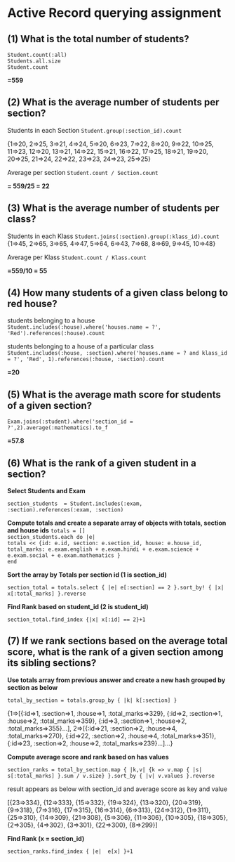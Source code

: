 Active Record querying assignment
=================================

(1) What is the total number of students?
-----------------------------------------
`Student.count(:all)`  
`Students.all.size`  
`Student.count`  

**=559**

(2) What is the average number of students per section?
-------------------------------------------------------
Students in each Section 
`Student.group(:section_id).count`

{1=>20, 2=>25, 3=>21, 4=>24, 5=>20, 6=>23, 7=>22, 8=>20, 9=>22, 10=>25, 11=>23, 12=>20, 13=>21, 14=>22, 15=>21, 16=>22, 17=>25, 18=>21, 19=>20, 20=>25, 21=>24, 22=>22, 23=>23, 24=>23, 25=>25}

Average per section `Student.count / Section.count`

**= 559/25 = 22**

(3) What is the average number of students per class?
-----------------------------------------------------
Students in each Klass `Student.joins(:section).group(:klass_id).count`
{1=>45, 2=>65, 3=>65, 4=>47, 5=>64, 6=>43, 7=>68, 8=>69, 9=>45, 10=>48}

Average per Klass `Student.count / Klass.count`

**=559/10 = 55**

(4) How many students of a given class belong to red house?
-----------------------------------------------------------
students belonging to a house `Student.includes(:house).where('houses.name = ?', 'Red').references(:house).count`

students belonging to a house of a particular class `Student.includes(:house, :section).where('houses.name = ? and klass_id = ?', 'Red', 1).references(:house, :section).count`

**=20**

(5) What is the average math score for students of a given section?
-------------------------------------------------------------------
`Exam.joins(:student).where('section_id = ?',2).average(:mathematics).to_f`

**=57.8**


(6) What is the rank of a given student in a section?
------------------------------------------------------
**Select Students and Exam**

`section_students  = Student.includes(:exam, :section).references(:exam, :section)`

**Compute totals and create a separate array of objects with totals, section and house ids**
`totals = []`  
`section_students.each do |e|`  
`totals << {id: e.id, section: e.section_id, house: e.house_id, total_marks: e.exam.english + e.exam.hindi + e.exam.science + e.exam.social + e.exam.mathematics }`  
`end`  

**Sort the array by Totals per section id (1 is section_id)**

`section_total = totals.select { |e| e[:section] == 2 }.sort_by! { |x| x[:total_marks] }.reverse`

**Find Rank based on student_id (2 is student_id)**

`section_total.find_index {|x| x[:id] == 2}+1`

(7) If we rank sections based on the average total score, what is the rank of a given section among its sibling sections?
------------------------------------------------------------------

**Use totals array from previous answer and create a new hash grouped by section as below**

`total_by_section = totals.group_by { |k| k[:section] }`

{1=>[{:id=>1, :section=>1, :house=>1, :total_marks=>329}, {:id=>2, :section=>1, :house=>2, :total_marks=>359}, {:id=>3, :section=>1, :house=>2, :total_marks=>355}...], 2=>[{:id=>21, :section=>2, :house=>4, :total_marks=>270}, {:id=>22, :section=>2, :house=>4, :total_marks=>351}, {:id=>23, :section=>2, :house=>2, :total_marks=>239}...]...}

**Compute average score and rank based on has values**

`section_ranks = total_by_section.map { |k,v| {k => v.map { |s| s[:total_marks] }.sum / v.size} }.sort_by { |v| v.values }.reverse`

result appears as below with section_id and average score as key and value

[{23=>334}, {12=>333}, {15=>332}, {19=>324}, {13=>320}, {20=>319}, {9=>318}, {7=>316}, {17=>315}, {16=>314}, {6=>313}, {24=>312}, {1=>311}, {25=>310}, {14=>309}, {21=>308}, {5=>306}, {11=>306}, {10=>305}, {18=>305}, {2=>305}, {4=>302}, {3=>301}, {22=>300}, {8=>299}]

**Find Rank (x = section_id)**

`section_ranks.find_index { |e|  e[x] }+1`
